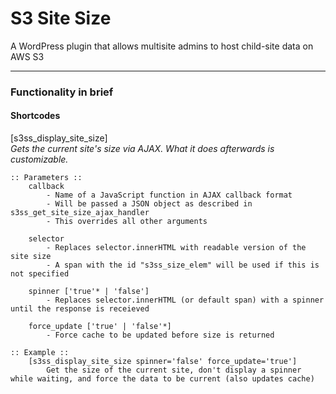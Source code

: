 # S3 Site Size

A WordPress plugin that allows multisite admins to host child-site data on AWS S3

----
### Functionality in brief  

#### Shortcodes  

[s3ss_display_site_size]  
    *Gets the current site's size via AJAX. What it does afterwards is customizable.*
  
    :: Parameters ::  
        callback  
            - Name of a JavaScript function in AJAX callback format
            - Will be passed a JSON object as described in s3ss_get_site_size_ajax_handler
            - This overrides all other arguments
     
        selector  
            - Replaces selector.innerHTML with readable version of the site size
            - A span with the id "s3ss_size_elem" will be used if this is not specified
     
        spinner ['true'* | 'false']  
            - Replaces selector.innerHTML (or default span) with a spinner until the response is receieved
     
        force_update ['true' | 'false'*]  
            - Force cache to be updated before size is returned
    
    :: Example ::
        [s3ss_display_site_size spinner='false' force_update='true']  
            Get the size of the current site, don't display a spinner while waiting, and force the data to be current (also updates cache)
            
